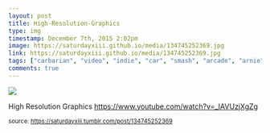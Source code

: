 ```yaml
---
layout: post
title: High-Resolution-Graphics
type: img
timestamp: December 7th, 2015 2:02pm
image: https://saturdayxiii.github.io/media/134745252369.jpg
link: https://saturdayxiii.github.io/media/134745252369.jpg
tags: ["carbarian", "video", "indie", "car", "smash", "arcade", "arnie", "crom", "game", "art"]
comments: true
---
```

<img src="https://saturdayxiii.github.io/media/134745252369.jpg"/>

High Resolution Graphics
<a href="https://www.youtube.com/watch?v=_IAVUzjXgZg" target="_blank">https://www.youtube.com/watch?v=_IAVUzjXgZg</a><br/>
 
  
<small>source: https://saturdayxiii.tumblr.com/post/134745252369</small>